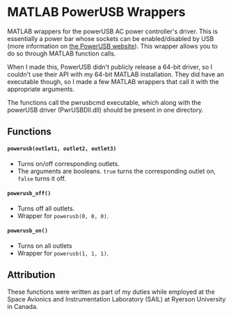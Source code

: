 # MATLAB PowerUSB Wrappers
MATLAB wrappers for the powerUSB AC power controller's driver. This is essentially a power bar whose sockets can be enabled/disabled by USB (more information on [the PowerUSB website](http://www.pwrusb.com/)). This wrapper allows you to do so through MATLAB function calls. 

When I made this, PowerUSB didn't publicly release a 64-bit driver, so I couldn't use their API with my 64-bit MATLAB installation. They did have an executable though, so I made a few MATLAB wrappers that call it with the appropriate arguments. 

The functions call the pwrusbcmd executable, which along with the powerUSB driver (PwrUSBDll.dll) should be present in one directory. 


## Functions

#### `powerusb(outlet1, outlet2, outlet3)`

* Turns on/off corresponding outlets.
* The arguments are booleans. `true` turns the corresponding outlet on, `false` turns it off.

#### `powerusb_off()`

* Turns off all outlets.
* Wrapper for `powerusb(0, 0, 0)`.

#### `powerusb_on()`

* Turns on all outlets
* Wrapper for `powerusb(1, 1, 1)`.

## Attribution

These functions were written as part of my duties while employed at the Space Avionics and Instrumentation Laboratory (SAIL) at Ryerson University in Canada.